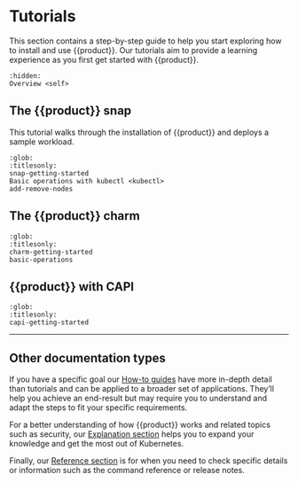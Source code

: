 # Tutorials

This section contains a step-by-step guide to help you start exploring how to
install and use {{product}}. Our tutorials aim to provide a learning experience
as you first get started with {{product}}.

```{toctree}
:hidden:
Overview <self>
```

## The {{product}} snap

This tutorial walks through the installation of {{product}} and deploys a
sample workload.

```{toctree}
:glob:
:titlesonly:
snap-getting-started
Basic operations with kubectl <kubectl>
add-remove-nodes
```

## The {{product}} charm

```{toctree}
:glob:
:titlesonly:
charm-getting-started
basic-operations
```

## {{product}} with CAPI

```{toctree}
:glob:
:titlesonly:
capi-getting-started
```

---

## Other documentation types

If you have a specific goal our [How-to guides] have more in-depth detail than
tutorials and can be applied to a broader set of applications. They’ll help you
achieve an end-result but may require you to understand and adapt the steps to
fit your specific requirements.

For a better understanding of how {{product}} works and related topics
such as security, our [Explanation section] helps you to expand your knowledge
and get the most out of Kubernetes.

Finally, our [Reference section] is for when you need to check specific details
or information such as the command reference or release notes.

<!--LINKS -->
[How-to guides]: ../howto/index
[Explanation section]: ../explanation/index
[Reference section]: ../reference/index
